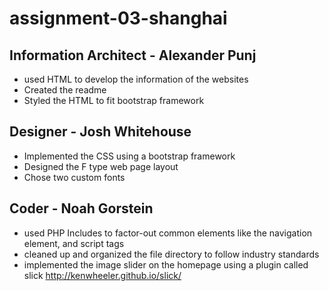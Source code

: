 # assignment-03-shanghai


## Information Architect - Alexander Punj
 - used HTML to develop the information of the websites
 - Created the readme
 - Styled the HTML to fit bootstrap framework

## Designer - Josh Whitehouse
 - Implemented the CSS using a bootstrap framework
 - Designed the F type web page layout
 - Chose two custom fonts

## Coder - Noah Gorstein
 - used PHP Includes to factor-out common elements like the navigation element, and script tags
 - cleaned up and organized the file directory to follow industry standards
 - implemented the image slider on the homepage using a plugin called slick http://kenwheeler.github.io/slick/
